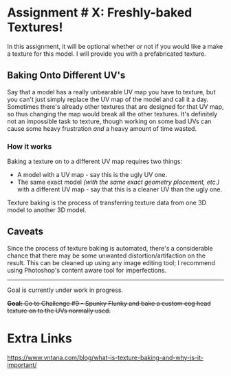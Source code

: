 # Assignment # X: Freshly-baked Textures!

In this assignment, it will be optional whether or not if you would like a make a texture for this model. I will provide you with a prefabricated texture.

## Baking Onto Different UV's

Say that a model has a really unbearable UV map you have to texture, but you can't just simply replace the UV map of the model and call it a day. Sometimes there's already other textures that are designed for that UV map, so thus changing the map would break all the other textures.
It's definitely not an impossible task to texture, though working on some bad UVs can cause some heavy frustration *and* a heavy amount of time wasted.

### How it works

Baking a texture on to a different UV map requires two things:
- A model with a UV map - say this is the ugly UV one.
- The same exact model *(with the same exact geometry placement, etc.)* with a different UV map - say that this is a cleaner UV than the ugly one.

Texture baking is the process of transferring texture data from one 3D model to another 3D model.

## Caveats
Since the process of texture baking is automated, there's a considerable chance that there may be some unwanted distortion/artifaction on the result. This can be cleaned up using any image editing tool; I recommend using Photoshop's content aware tool for imperfections.

---

Goal is currently under work in progress.

~~**Goal:** Go to Challenge #9 - Spunky Flunky and bake a custom cog head texture on to the UVs normally used.~~


# Extra Links

https://www.vntana.com/blog/what-is-texture-baking-and-why-is-it-important/

